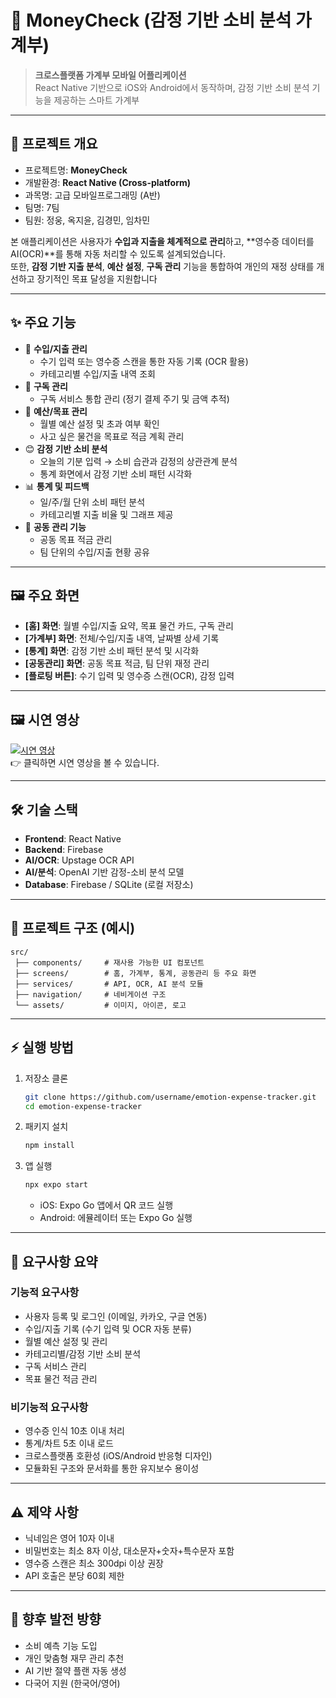 # 📱 MoneyCheck (감정 기반 소비 분석 가계부)

> **크로스플랫폼 가계부 모바일 어플리케이션**  
> React Native 기반으로 iOS와 Android에서 동작하며, 감정 기반 소비 분석 기능을 제공하는 스마트 가계부  

---

## 📖 프로젝트 개요
- 프로젝트명: **MoneyCheck**  
- 개발환경: **React Native (Cross-platform)**  
- 과목명: 고급 모바일프로그래밍 (A반)  
- 팀명: 7팀  
- 팀원: 정웅, 옥지윤, 김경민, 임차민  

본 애플리케이션은 사용자가 **수입과 지출을 체계적으로 관리**하고, **영수증 데이터를 AI(OCR)**를 통해 자동 처리할 수 있도록 설계되었습니다.  
또한, **감정 기반 지출 분석**, **예산 설정**, **구독 관리** 기능을 통합하여 개인의 재정 상태를 개선하고 장기적인 목표 달성을 지원합니다

---

## ✨ 주요 기능
- 📝 **수입/지출 관리**
  - 수기 입력 또는 영수증 스캔을 통한 자동 기록 (OCR 활용)
  - 카테고리별 수입/지출 내역 조회
- 🧾 **구독 관리**
  - 구독 서비스 통합 관리 (정기 결제 주기 및 금액 추적)
- 🎯 **예산/목표 관리**
  - 월별 예산 설정 및 초과 여부 확인
  - 사고 싶은 물건을 목표로 적금 계획 관리
- 😊 **감정 기반 소비 분석**
  - 오늘의 기분 입력 → 소비 습관과 감정의 상관관계 분석
  - 통계 화면에서 감정 기반 소비 패턴 시각화
- 📊 **통계 및 피드백**
  - 일/주/월 단위 소비 패턴 분석
  - 카테고리별 지출 비율 및 그래프 제공
- 👥 **공동 관리 기능**
  - 공동 목표 적금 관리
  - 팀 단위의 수입/지출 현황 공유  

---

## 🖼️ 주요 화면
- **[홈] 화면**: 월별 수입/지출 요약, 목표 물건 카드, 구독 관리  
- **[가계부] 화면**: 전체/수입/지출 내역, 날짜별 상세 기록  
- **[통계] 화면**: 감정 기반 소비 패턴 분석 및 시각화  
- **[공동관리] 화면**: 공동 목표 적금, 팀 단위 재정 관리  
- **[플로팅 버튼]**: 수기 입력 및 영수증 스캔(OCR), 감정 입력  

---

## 🖼️ 시연 영상
[![시연 영상](https://img.youtube.com/vi/KckPUBcJsH0/0.jpg)](https://youtu.be/KckPUBcJsH0)  
👉 클릭하면 시연 영상을 볼 수 있습니다.

---

## 🛠️ 기술 스택
- **Frontend**: React Native  
- **Backend**: Firebase  
- **AI/OCR**: Upstage OCR API  
- **AI/분석**: OpenAI 기반 감정-소비 분석 모델  
- **Database**: Firebase / SQLite (로컬 저장소)  

---

## 📂 프로젝트 구조 (예시)
```plaintext
src/
 ├── components/     # 재사용 가능한 UI 컴포넌트
 ├── screens/        # 홈, 가계부, 통계, 공동관리 등 주요 화면
 ├── services/       # API, OCR, AI 분석 모듈
 ├── navigation/     # 네비게이션 구조
 └── assets/         # 이미지, 아이콘, 로고
````

---

## ⚡ 실행 방법

1. 저장소 클론

   ```bash
   git clone https://github.com/username/emotion-expense-tracker.git
   cd emotion-expense-tracker
   ```
2. 패키지 설치

   ```bash
   npm install
   ```
3. 앱 실행

   ```bash
   npx expo start
   ```

   * iOS: Expo Go 앱에서 QR 코드 실행
   * Android: 에뮬레이터 또는 Expo Go 실행

---

## 📡 요구사항 요약

### 기능적 요구사항

* 사용자 등록 및 로그인 (이메일, 카카오, 구글 연동)
* 수입/지출 기록 (수기 입력 및 OCR 자동 분류)
* 월별 예산 설정 및 관리
* 카테고리별/감정 기반 소비 분석
* 구독 서비스 관리
* 목표 물건 적금 관리

### 비기능적 요구사항

* 영수증 인식 10초 이내 처리
* 통계/차트 5초 이내 로드
* 크로스플랫폼 호환성 (iOS/Android 반응형 디자인)
* 모듈화된 구조와 문서화를 통한 유지보수 용이성

---

## ⚠️ 제약 사항

* 닉네임은 영어 10자 이내
* 비밀번호는 최소 8자 이상, 대소문자+숫자+특수문자 포함
* 영수증 스캔은 최소 300dpi 이상 권장
* API 호출은 분당 60회 제한

---

## 🚀 향후 발전 방향

* 소비 예측 기능 도입
* 개인 맞춤형 재무 관리 추천
* AI 기반 절약 플랜 자동 생성
* 다국어 지원 (한국어/영어)

